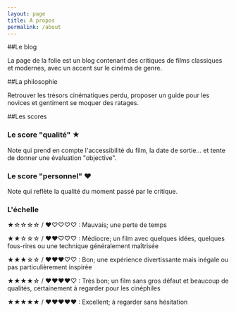 ```yaml
---
layout: page
title: A propos
permalink: /about
---
```


##Le blog

La page de la folie est un blog contenant des critiques de films classiques et modernes, avec un accent sur le cinéma de genre.

##La philosophie

Retrouver les trésors cinématiques perdu, proposer un guide pour les novices et gentiment se moquer des ratages.

##Les scores

### Le score "qualité" ★

Note qui prend en compte l'accessibilité du film, la date de sortie... et tente de donner une évaluation "objective".

### Le score "personnel" ♥

Note qui reflète la qualité du moment passé par le critique.

### L'échelle

★☆☆☆☆ / ♥♡♡♡♡ : Mauvais; une perte de temps

★★☆☆☆ / ♥♥♡♡♡ : Médiocre; un film avec quelques idées, quelques fous-rires ou une technique généralement maîtrisée

★★★☆☆ / ♥♥♥♡♡ : Bon; une expérience divertissante mais inégale ou pas particulièrement inspirée

★★★★☆ / ♥♥♥♥♡ : Très bon; un film sans gros défaut et beaucoup de qualités, certainement à regarder pour les cinéphiles

★★★★★ / ♥♥♥♥♥ : Excellent; à regarder sans hésitation

